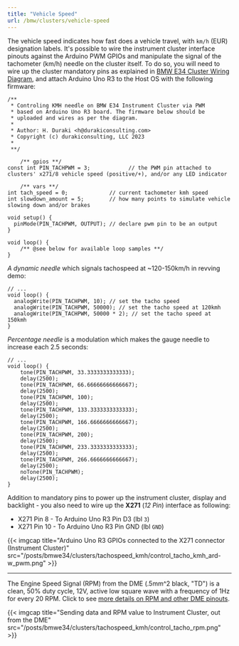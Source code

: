 ```yaml
---
title: "Vehicle Speed"
url: /bmw/clusters/vehicle-speed
---
```


The vehicle speed indicates how fast does a vehicle travel, with `km/h` (EUR) designation labels. It's possible to wire the instrument cluster interface pinouts against the Arduino PWM GPIOs and manipulate the signal of the tachometer (km/h) needle on the cluster itself. To do so, you will need to wire up the cluster mandatory pins as explained in [BMW E34 Cluster Wiring Diagram](/e34-cluster-wiring-diagram), and attach Arduino Uno R3 to the Host OS with the following firmware:

```
/**
 * Controling KMH needle on BMW E34 Instrument Cluster via PWM
 * based on Arduino Uno R3 board. The firmware below should be 
 * uploaded and wires as per the diagram.
 *
 * Author: H. Duraki <h@durakiconsulting.com>
 * Copyright (c) durakiconsulting, LLC 2023
 *
 **/

    /** gpios **/
const int PIN_TACHPWM = 3;            // the PWM pin attached to clusters' x271/8 vehicle speed (positive/+), and/or any LED indicator

    /** vars **/
int tach_speed = 0;             // current tachometer kmh speed
int slowdown_amount = 5;        // how many points to simulate vehicle slowing down and/or brakes

void setup() {
  pinMode(PIN_TACHPWM, OUTPUT); // declare pwm pin to be an output
}

void loop() {
    /** @see below for available loop samples **/
}
```

*A dynamic needle* which signals tachospeed at ~120-150km/h in revving demo:

```
// ...
void loop() {
  analogWrite(PIN_TACHPWM, 10); // set the tacho speed 
  analogWrite(PIN_TACHPWM, 50000); // set the tacho speed at 120kmh
  analogWrite(PIN_TACHPWM, 50000 * 2); // set the tacho speed at 150kmh
}
```

*Percentage needle* is a modulation which makes the gauge needle to increase each 2.5 seconds:

```
// ...
void loop() {
    tone(PIN_TACHPWM, 33.3333333333333);
    delay(2500);
    tone(PIN_TACHPWM, 66.66666666666667);
    delay(2500);
    tone(PIN_TACHPWM, 100);
    delay(2500);
    tone(PIN_TACHPWM, 133.3333333333333);
    delay(2500);
    tone(PIN_TACHPWM, 166.6666666666667);
    delay(2500);
    tone(PIN_TACHPWM, 200);
    delay(2500);
    tone(PIN_TACHPWM, 233.3333333333333);
    delay(2500);
    tone(PIN_TACHPWM, 266.6666666666667);
    delay(2500);
    noTone(PIN_TACHPWM);
    delay(2500);
}
```

Addition to mandatory pins to power up the instrument cluster, display and backlight - you also need to wire up the **X271** (*12 Pin*) interface as following:

* X271 Pin 8 - To Arduino Uno R3 Pin D3 (lbl `3`)
* X271 Pin 10 - To Arduino Uno R3 Pin GND (lbl `GND`)

{{< imgcap title="Arduino Uno R3 GPIOs connected to the X271 connector (Instrument Cluster)" src="/posts/bmwe34/clusters/tachospeed_kmh/control_tacho_kmh_ard-w_pwm.png" >}}

---

The Engine Speed Signal (RPM) from the DME (.5mm^2 black, "TD") is a clean, 50% duty cycle, 12V, active low square wave with a frequency of 1Hz for every 20 RPM. Click to see [more details on RPM and other DME pinouts](http://www.fekzen.se/StandAlone/).

{{< imgcap title="Sending data and RPM value to Instrument Cluster, out from the DME" src="/posts/bmwe34/clusters/tachospeed_kmh/control_tacho_rpm.png" >}}

